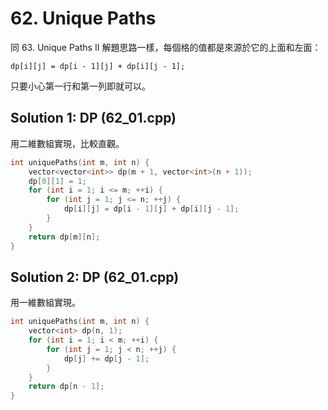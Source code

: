 # 62. Unique Paths

同 63. Unique Paths II 解題思路一樣，每個格的值都是來源於它的上面和左面：
```
dp[i][j] = dp[i - 1][j] + dp[i][j - 1];
```
只要小心第一行和第一列即就可以。

## Solution 1: DP (62_01.cpp)

用二維數組實現，比較直觀。

```cpp
int uniquePaths(int m, int n) {
    vector<vector<int>> dp(m + 1, vector<int>(n + 1));
    dp[0][1] = 1;
    for (int i = 1; i <= m; ++i) {
        for (int j = 1; j <= n; ++j) {
            dp[i][j] = dp[i - 1][j] + dp[i][j - 1];
        }
    }
    return dp[m][n];
}
```

## Solution 2: DP (62_01.cpp)

用一維數組實現。

```cpp
int uniquePaths(int m, int n) {
    vector<int> dp(n, 1);
    for (int i = 1; i < m; ++i) {
        for (int j = 1; j < n; ++j) {
            dp[j] += dp[j - 1];
        }
    }
    return dp[n - 1];
}
```

